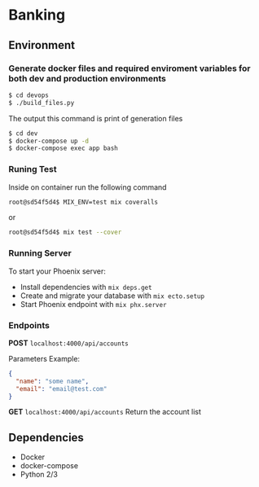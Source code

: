 # Banking

## Environment

### Generate docker files and required enviroment variables for both dev and production environments
```bash
$ cd devops
$ ./build_files.py
```
The output this command is print of generation files

```bash
$ cd dev
$ docker-compose up -d
$ docker-compose exec app bash
```

### Runing Test
Inside on container run the following command

```bash
root@sd54f5d4$ MIX_ENV=test mix coveralls
```
or
```bash
root@sd54f5d4$ mix test --cover
```

### Running Server
To start your Phoenix server:

  * Install dependencies with `mix deps.get`
  * Create and migrate your database with `mix ecto.setup`
  * Start Phoenix endpoint with `mix phx.server`

### Endpoints

**POST** `localhost:4000/api/accounts`

Parameters Example:
```json
{
  "name": "some name",
  "email": "email@test.com"
}
```
**GET** `localhost:4000/api/accounts`
Return the account list

Dependencies
---------------------------
 * Docker
 * docker-compose
 * Python 2/3
